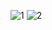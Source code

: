 ![1](https://cloud.githubusercontent.com/assets/12912239/9283201/39429568-42a8-11e5-8a6f-b53e65708dfe.png)
![2](https://cloud.githubusercontent.com/assets/12912239/9283202/39436f38-42a8-11e5-8110-d95e011b3c25.png)
